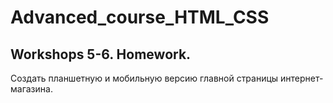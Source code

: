 # Advanced_course_HTML_CSS

## Workshops 5-6. Homework. 

Создать планшетную и мобильную версию главной страницы интернет-магазина.